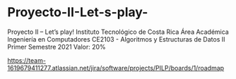 # Proyecto-II-Let-s-play-
 Proyecto II – Let’s play! Instituto Tecnológico de Costa Rica Área Académica Ingeniería en Computadores CE2103 - Algoritmos y Estructuras de Datos II Primer Semestre 2021 Valor: 20%
 
https://team-1619679411277.atlassian.net/jira/software/projects/PILP/boards/1/roadmap
